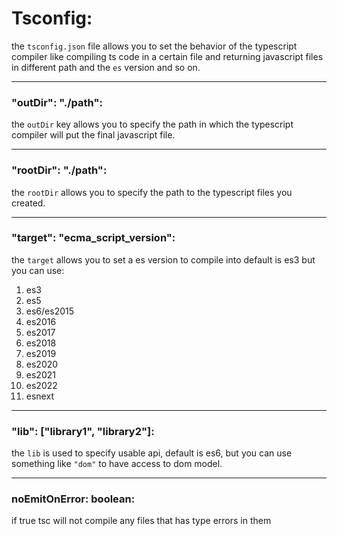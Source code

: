 # Tsconfig:

the `tsconfig.json` file allows you to set the behavior of the typescript compiler like compiling ts code in a certain file and returning javascript files in different path and the `es` version and so on.

---

### "outDir": "./path":

the `outDir` key allows you to specify the path in which the typescript compiler will put the final javascript file.


---

### "rootDir": "./path":

the `rootDir` allows you to specify the path to the typescript files you created.

---

### "target": "ecma_script_version":

the `target` allows you to set a es version to compile into default is es3 but you can use:

1. es3
1. es5
1. es6/es2015
1. es2016
1. es2017
1. es2018
1. es2019
1. es2020
1. es2021
1. es2022
1. esnext

---

### "lib": ["library1", "library2"]:

the `lib` is used to specify usable api, default is es6, but you can use something like `"dom"` to have access to dom model.

---

### noEmitOnError: boolean:

if true tsc will not compile any files that has type errors in them